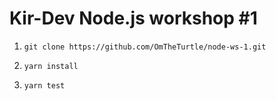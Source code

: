 # Kir-Dev Node.js workshop #1

1. `git clone https://github.com/OmTheTurtle/node-ws-1.git`

2. `yarn install`

3. `yarn test`
